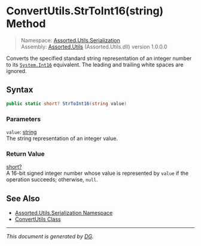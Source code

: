 ﻿# ConvertUtils.StrToInt16(string) Method

> Namespace: [Assorted.Utils.Serialization](_toc.Assorted.Utils.md#Assorted.Utils.Serialization%20Namespace)\
> Assembly: [Assorted.Utils](_toc.Assorted.Utils.md) (Assorted.Utils.dll) version 1.0.0.0

Converts the specified standard string representation of an integer number to its [`System.Int16`](https://docs.microsoft.com/en-us/dotnet/api/system.int16) equivalent. The leading and trailing white spaces are ignored.

## Syntax

```csharp
public static short? StrToInt16(string value)
```

### Parameters

`value`: [string](https://docs.microsoft.com/en-us/dotnet/api/system.string)\
The string representation of an integer value.

### Return Value

[short?](https://docs.microsoft.com/en-us/dotnet/api/system.nullable-1)\
A 16-bit signed integer number whose value is represented by `value` if the operation succeeds; otherwise, `null`.

## See Also

- [Assorted.Utils.Serialization Namespace](_toc.Assorted.Utils.md#Assorted.Utils.Serialization%20Namespace)
- [ConvertUtils Class](Assorted.Utils.Serialization.ConvertUtils.md)

---

_This document is generated by [DG](https://github.com/Khojasteh/dg)._
